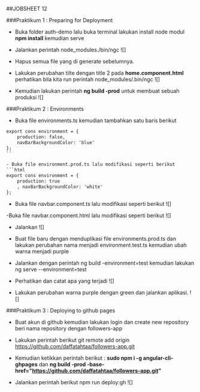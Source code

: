 ##JOBSHEET 12

###Praktikum 1 : Preparing for Deployment
- Buka folder auth-demo lalu buka terminal lakukan install node modul **npm install** kemudian serve

- Jalankan perintah node_modules./bin/ngc
![]

- Hapus semua file yang di generate sebelumnya.

- Lakukan perubahan tilte dengan title 2 pada **home.component.html** perhatikan bila kita run perintah node_modules/.bin/ngc
![]

- Kemudian lakukan perintah **ng build -prod** untuk membuat sebuah produksi
![]

###Praktikum 2 : Environments

- Buka file environments.ts kemudian tambahkan satu baris berikut
```html
export cons environment = {
    production: false,
    navBarBackgroundColor: 'blue'
};
``

- Buka file environment.prod.ts lalu modifikasi seperti berikut
```html
export cons environment = {
    production: true
    , navBarBackgroundColor: 'white'
};
```

- Buka file navbar.component.ts lalu modifikasi seperti berikut
![]

-Buka file navbar.component.html lalu modifikasi seperti berikut
![]

- Jalankan
![]

- Buat file baru dengan menduplikasi file environments.prod.ts dan lakukan perubahan nama menjadi environment.test.ts kemudian ubah warna menjadi purple

- Jalankan dengan perintah ng build -environment=test kemudian lakukan ng serve --environment=test

- Perhatikan dan catat apa yang terjadi
![]

- Lakukan perubahan warna purple dengan green dan jalankan aplikasi.
![]


###Praktikum 3 : Deploying to github pages

- Buat akun di github kemudian lakukan login dan create new repository beri nama repository dengan followers-app

- Lakukan perintah berikut git remote add origin https://github.com/daffatahtaa/followers-app.git

- Kemudian ketikkan perintah berikut :
**sudo npm i -g angular-cli-ghpages**
dan
**ng build -prod -base-href="https://github.com/daffatahtaa/followers-app.git"**

- Jalankan perintah berikut npm run deploy:gh
![]